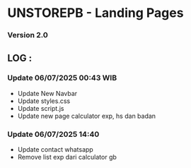 # UNSTOREPB - Landing Pages
### Version 2.0

## LOG :
  ### Update 06/07/2025 00:43 WIB
 - Update New Navbar
 - Update styles.css
 - Update script.js
 - Update new page calculator exp, hs dan badan
### Update 06/07/2025 14:40
- Update contact whatsapp
- Remove list exp dari calculator gb
